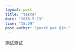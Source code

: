 ```yaml
---
layout: post
title: "teste"
date: "2016-5-19"
time: "15:29"
post.auther: "posté par Qín."
---
```


测试测试
